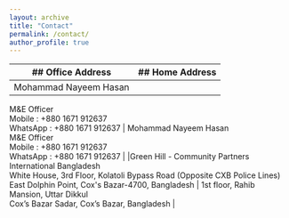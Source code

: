 ```yaml
---
layout: archive
title: "Contact"
permalink: /contact/
author_profile: true
---
```


| ## Office Address        | ## Home Address   |
| --------                 | ------ |
| Mohammad Nayeem Hasan <br> 
M&E Officer <br>
Mobile     :	+880 1671 912637 <br>
WhatsApp   :	+880 1671 912637  | Mohammad Nayeem Hasan <br> 
M&E Officer <br>
Mobile     :	+880 1671 912637 <br>
WhatsApp   :	+880 1671 912637   |
|Green Hill - Community Partners International Bangladesh <br>
White House, 3rd Floor, Kolatoli Bypass Road (Opposite CXB Police Lines) <br>
East Dolphin Point, Cox's Bazar-4700, Bangladesh    | 1st floor, Rahib Mansion, Uttar Dikkul <br>
Cox’s Bazar Sadar, Cox’s Bazar, Bangladesh   |
